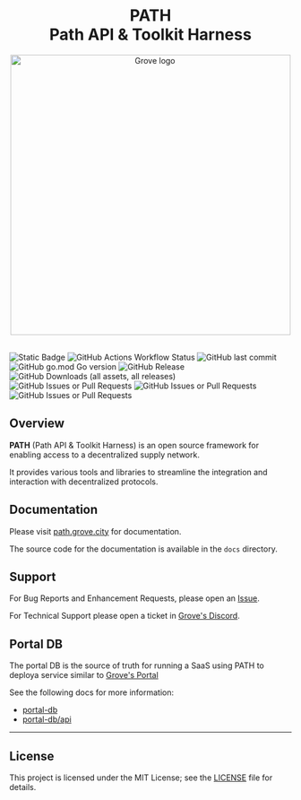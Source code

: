 <div align="center">
<h1>PATH<br/>Path API & Toolkit Harness</h1>
<img src="https://storage.googleapis.com/grove-brand-assets/Presskit/Logo%20Joined-2.png" alt="Grove logo" width="500"/>

</div>
<br/>

![Static Badge](https://img.shields.io/badge/Maintained_by-Grove-green)
![GitHub Actions Workflow Status](https://img.shields.io/github/actions/workflow/status/buildwithgrove/path/main-build.yml)
![GitHub last commit](https://img.shields.io/github/last-commit/buildwithgrove/path)
![GitHub go.mod Go version](https://img.shields.io/github/go-mod/go-version/buildwithgrove/path)
![GitHub Release](https://img.shields.io/github/v/release/buildwithgrove/path)
![GitHub Downloads (all assets, all releases)](https://img.shields.io/github/downloads/buildwithgrove/path/total)
![GitHub Issues or Pull Requests](https://img.shields.io/github/issues/buildwithgrove/path)
![GitHub Issues or Pull Requests](https://img.shields.io/github/issues-pr/buildwithgrove/path)
![GitHub Issues or Pull Requests](https://img.shields.io/github/issues-closed/buildwithgrove/path)

## Overview

**PATH** (Path API & Toolkit Harness) is an open source framework for enabling
access to a decentralized supply network.

It provides various tools and libraries to streamline the integration and
interaction with decentralized protocols.

## Documentation

Please visit [path.grove.city](https://path.grove.city) for documentation.

The source code for the documentation is available in the `docs` directory.

## Support

For Bug Reports and Enhancement Requests, please open an [Issue](https://github.com/buildwithgrove/path/issues).

For Technical Support please open a ticket in [Grove's Discord](https://discord.gg/build-with-grove).

## Portal DB

The portal DB is the source of truth for running a SaaS using PATH to deploya service similar to [Grove's Portal](https://portal.grove.city)

See the following docs for more information:

- [portal-db](./portal-db/README.md)
- [portal-db/api](./portal-db/api/README.md)

---

## License

This project is licensed under the MIT License; see the [LICENSE](https://github.com/buildwithgrove/path/blob/main/LICENSE) file for details.
